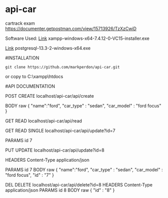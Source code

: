 # api-car
 cartrack exam
https://documenter.getpostman.com/view/15713926/TzXzCwiD


Software Used:
[Link](https://www.apachefriends.org/download.html) xampp-windows-x64-7.4.12-0-VC15-installer.exe

           

[Link](https://www.enterprisedb.com/downloads/postgres-postgresql-downloads) postgresql-13.3-2-windows-x64.exe    

#INSTALLATION
```
git clone https://github.com/markperdon/api-car.git
```
or copy to C:\xampp\htdocs




#API DOCUMENTATION

POST CREATE
localhost/api-car/api/create

BODY raw
{
    "name":"ford",
    "car_type" : "sedan",
    "car_model" : "ford focus"
}

GET READ
localhost/api-car/api/read

GET READ SINGLE
localhost/api-car/api/update?id=7

PARAMS
id 7


PUT UPDATE
localhost/api-car/api/update?id=8

HEADERS
Content-Type
application/json

PARAMS
id 7
BODY raw
{
    "name":"ford",
    "car_type" : "sedan",
    "car_model" : "ford focus",
    "id" : "7"
}


DEL DELETE
localhost/api-car/api/delete?id=8
HEADERS
Content-Type
application/json
PARAMS
id 8
BODY raw
{
    "id" : "8"
}   